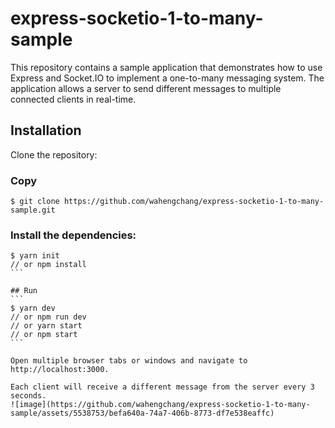 # express-socketio-1-to-many-sample

This repository contains a sample application that demonstrates how to use Express and Socket.IO to implement a one-to-many messaging system. The application allows a server to send different messages to multiple connected clients in real-time.

## Installation
Clone the repository:


### Copy
```
$ git clone https://github.com/wahengchang/express-socketio-1-to-many-sample.git
```

### Install the dependencies:

``````
$ yarn init
// or npm install
```

## Run
```
$ yarn dev
// or npm run dev
// or yarn start
// or npm start
```

Open multiple browser tabs or windows and navigate to http://localhost:3000.

Each client will receive a different message from the server every 3 seconds.
![image](https://github.com/wahengchang/express-socketio-1-to-many-sample/assets/5538753/befa640a-74a7-406b-8773-df7e538eaffc)
